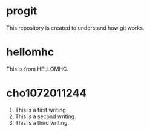 # progit
This repository is created to understand how git works.

# hellomhc
This is from HELLOMHC.

# cho1072011244
1. This is a first writing.
2. This is a second writing.
3. This is a third writing.
